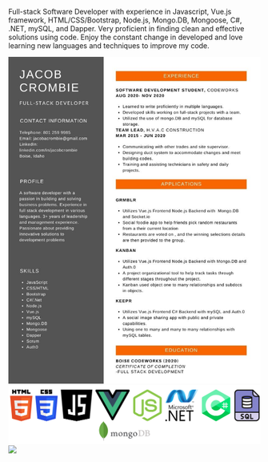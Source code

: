Full-stack Software Developer with experience in Javascript, Vue.js framework, HTML/CSS/Bootstrap, Node.js, Mongo.DB,  Mongoose, C#, .NET, mySQL, and Dapper. Very proficient in finding clean and effective solutions using code. Enjoy the constant change in developed and love learning new languages and techniques to improve my code.

<div>
<img src="https://github.com/JacobCrombie/JacobCrombie/blob/main/assets/Orange%20Black%20Java%20Logo%20Minimalist%20Programmer%20Resume%20(2).jpg?raw=true"/>
</div>

<div>
<img src="https://github.com/JacobCrombie/JacobCrombie/blob/main/assets/language%20icons.png?raw=true">
</div>
<div>
    <img src="https://github-readme-stats.vercel.app/api/top-langs/?username=JacobCrombie&text_color=586069&layout=compact&hide_border=true&bg_color=fff&title_color=0366d6&count_private=true&include_all_commits=true" />
</div>